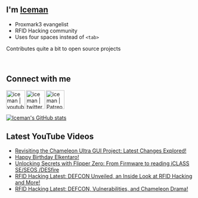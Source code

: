 ## I'm [Iceman][website]

- Proxmark3 evangelist
- RFID Hacking community
- Uses four spaces instead of `<tab>`

Contributes quite a bit to open source projects

<br />

## Connect with me

[<img align="left" alt="iceman | youtube" height="50px" src="https://upload.wikimedia.org/wikipedia/commons/0/09/YouTube_full-color_icon_%282017%29.svg" />][youtube]
[<img align="left" alt="iceman | twitter" height="50px" src="https://upload.wikimedia.org/wikipedia/commons/thumb/6/6b/Twitter_Logo_Blue.png/640px-Twitter_Logo_Blue.png" />][twitter]
[<img align="left" alt="iceman | Patreon" height="50px" src="https://upload.wikimedia.org/wikipedia/commons/5/5a/Patreon_logomark.svg" />][patreon]

<br /><br /><br />

[![Iceman's GitHub stats](https://github-readme-stats.vercel.app/api?username=iceman1001&show_icons=true&theme=calm)](https://github.com/anuraghazra/github-readme-stats)


## Latest YouTube Videos
<!-- YOUTUBE:START -->
- [Revisiting the Chameleon Ultra GUI Project: Latest Changes Explored!](https://www.youtube.com/watch?v=YqE8wyVSse4)
- [Happy Birthday Elkentaro!](https://www.youtube.com/watch?v=cbCMfdvZ_Sg)
- [Unlocking Secrets with Flipper Zero: From Firmware to reading iCLASS SE/SEOS /DESfire](https://www.youtube.com/watch?v=YbCfg6BQpjs)
- [RFID Hacking Latest:  DEFCON Unveiled, an Inside Look at RFID Hacking and More!](https://www.youtube.com/watch?v=aoyBvc21EIw)
- [RFID Hacking Latest: DEFCON, Vulnerabilities, and Chameleon Drama!](https://www.youtube.com/watch?v=NBNk145svV4)
<!-- YOUTUBE:END -->

[website]: http://www.icedev.se
[twitter]: https://twitter.com/herrmann1001
[youtube]: https://www.youtube.com/c/ChrisHerrmann1001
[patreon]: https://www.patreon.com/iceman1001
